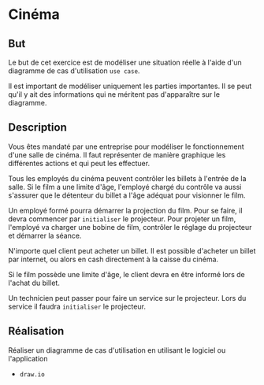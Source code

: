 # Cinéma

## But

Le but de cet exercice est de modéliser une situation réelle à l'aide d'un diagramme de cas d'utilisation `use case`.

Il est important de modéliser uniquement les parties importantes. Il se peut qu'il y ait des informations qui ne méritent pas d'apparaître sur le diagramme.

## Description

Vous êtes mandaté par une entreprise pour modéliser le fonctionnement d'une salle de cinéma. Il faut représenter de manière graphique les différentes actions et qui peut les effectuer.

Tous les employés du cinéma peuvent contrôler les billets à l'entrée de la salle. Si le film a une limite d'âge, l'employé chargé du contrôle va aussi s'assurer que le détenteur du billet a l'âge adéquat pour visionner le film.

Un employé formé pourra démarrer la projection du film. Pour se faire, il devra commencer par `initialiser` le projecteur. Pour projeter un film, l'employé va charger une bobine de film, contrôler le réglage du projecteur et démarrer la séance.

N'importe quel client peut acheter un billet. Il est possible d'acheter un billet par internet, ou alors en cash directement à la caisse du cinéma.

Si le film possède une limite d'âge, le client devra en être informé lors de l'achat du billet.

Un technicien peut passer pour faire un service sur le projecteur. Lors du service il faudra `initialiser` le projecteur.

## Réalisation

Réaliser un diagramme de cas d'utilisation en utilisant le logiciel ou l'application 
- `draw.io`
